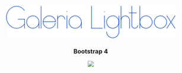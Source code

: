 <div align='center'>
<img src='imgs/readme-logo.png'>

<h3>Bootstrap 4</h3>
</div>
<div align='center'>
<img src='imgs/screenshot.gif'>
</div>
